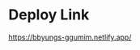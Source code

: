 # Deploy Link
<a href="https://bbyungs-ggumim.netlify.app/" target="_blank">https://bbyungs-ggumim.netlify.app/</a>
